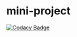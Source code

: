# mini-project






[![Codacy Badge](https://www.code-inspector.com/project/25289/status/svg
)](https://www.code-inspector.com/project/25289/score/svg)
